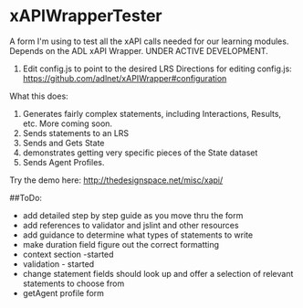 xAPIWrapperTester
=================

A form I'm using to test all the xAPI calls needed for our learning modules. Depends on the ADL xAPI Wrapper.
UNDER ACTIVE DEVELOPMENT. 

1. Edit config.js to point to the desired LRS
Directions for editing config.js:
https://github.com/adlnet/xAPIWrapper#configuration

What this does:

1. Generates fairly complex statements, including Interactions, Results, etc. More coming soon.
2. Sends statements to an LRS
3. Sends and Gets State
4. demonstrates getting very specific pieces of the State dataset
5. Sends Agent Profiles.

Try the demo here:
http://thedesignspace.net/misc/xapi/

 
##ToDo:
* add detailed step by step guide as you move thru the form
* add references to validator and jslint and other resources
* add guidance to determine what types of statements to write
* make duration field figure out the correct formatting 
* context section -started
* validation - started
* change statement fields should look up and offer a selection of relevant statements to choose from
* getAgent profile form

